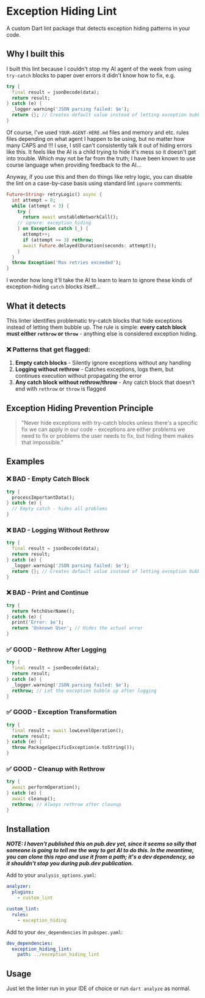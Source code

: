 # Exception Hiding Lint

A custom Dart lint package that detects exception hiding patterns in your code.

## Why I built this

I built this lint because I couldn't stop my AI agent of the week from using
`try-catch` blocks to paper over errors it didn't know how to fix, e.g.

```dart
try {
  final result = jsonDecode(data);
  return result;
} catch (e) {
  _logger.warning('JSON parsing failed: $e');
  return {}; // Creates default value instead of letting exception bubble up
}
```

Of course, I've used `YOUR-AGENT-HERE.md` files and memory and etc. rules files
depending on what agent I happen to be using, but no matter how many CAPS and
!!! I use, I still can't consistently talk it  out of hiding errors like this.
It feels like the AI is a child trying to hide it's mess so it doesn't get into
trouble. Which may not be far from the truth; I have been known to use course
language when providing feedback to the AI...

Anyway, if you use this and then do things like retry logic, you can disable the
lint on a case-by-case basis using standard lint `ignore` comments:

```dart
Future<String> retryLogic() async {
  int attempt = 0;
  while (attempt < 3) {
    try {
      return await unstableNetworkCall();
    // ignore: exception_hiding
    } on Exception catch (_) {
      attempt++;
      if (attempt >= 3) rethrow;
      await Future.delayed(Duration(seconds: attempt));
    }
  }
  throw Exception('Max retries exceeded');
}
```

I wonder how long it'll take the AI to learn to learn to ignore these kinds of
exception-hiding `catch` blocks itself...

## What it detects

This linter identifies problematic try-catch blocks that hide exceptions instead
of letting them bubble up. The rule is simple: **every catch block must either
`rethrow` or `throw`** - anything else is considered exception hiding.

### ❌ Patterns that get flagged:

1. **Empty catch blocks** - Silently ignore exceptions without any handling
2. **Logging without rethrow** - Catches exceptions, logs them, but continues
   execution without propagating the error
3. **Any catch block without rethrow/throw** - Any catch block that doesn't end
   with `rethrow` or `throw` is flagged

## Exception Hiding Prevention Principle

> "Never hide exceptions with try-catch blocks unless there's a specific fix we
> can apply in our code - exceptions are either problems we need to fix or
> problems the user needs to fix, but hiding them makes that impossible."

## Examples

### ❌ BAD - Empty Catch Block

```dart
try {
  processImportantData();
} catch (e) {
  // Empty catch - hides all problems
}
```

### ❌ BAD - Logging Without Rethrow

```dart
try {
  final result = jsonDecode(data);
  return result;
} catch (e) {
  _logger.warning('JSON parsing failed: $e');
  return {}; // Creates default value instead of letting exception bubble up
}
```

### ❌ BAD - Print and Continue

```dart
try {
  return fetchUserName();
} catch (e) {
  print('Error: $e');
  return 'Unknown User'; // Hides the actual error
}
```

### ✅ GOOD - Rethrow After Logging

```dart
try {
  final result = jsonDecode(data);
  return result;
} catch (e) {
  _logger.warning('JSON parsing failed: $e');
  rethrow; // Let the exception bubble up after logging
}
```

### ✅ GOOD - Exception Transformation

```dart
try {
  final result = await lowLevelOperation();
  return result;
} catch (e) {
  throw PackageSpecificException(e.toString());
}
```

### ✅ GOOD - Cleanup with Rethrow

```dart
try {
  await performOperation();
} catch (e) {
  await cleanup();
  rethrow; // Always rethrow after cleanup
}
```

## Installation

***NOTE: I haven't published this on pub.dev yet, since it seems so silly that
someone is going to tell me the way to get AI to do this. In the meantime, you
can clone this repo and use it from a path; it's a dev dependency, so it
shouldn't stop you during pub.dev publication.***

Add to your `analysis_options.yaml`:

```yaml
analyzer:
  plugins:
    - custom_lint

custom_lint:
  rules:
    - exception_hiding
```

Add to your `dev_dependencies` in `pubspec.yaml`:

```yaml
dev_dependencies:
  exception_hiding_lint:
    path: ../exception_hiding_lint
```

## Usage

Just let the linter run in your IDE of choice or run `dart analyze` as normal.
